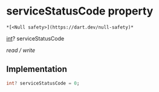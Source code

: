 


# serviceStatusCode property




    *[<Null safety>](https://dart.dev/null-safety)*


[int](https://api.flutter.dev/flutter/dart-core/int-class.html)? serviceStatusCode
  
_read / write_






## Implementation

```dart
int? serviceStatusCode = 0;


```







